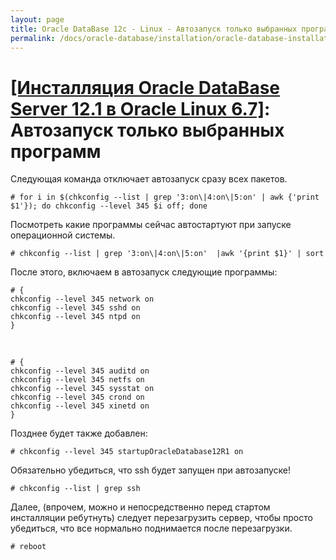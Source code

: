 ```yaml
---
layout: page
title: Oracle DataBase 12c - Linux - Автозапуск только выбранных программ
permalink: /docs/oracle-database/installation/oracle-database-installation/single-instance/simple/linux/6.7/oracle/12.1/autostart-only-packages-what-needed/
---
```


# <a href="/docs/oracle-database/installation/oracle-database-installation/single-instance/simple/linux/6.7/oracle/12.1/">[Инсталляция Oracle DataBase Server 12.1 в Oracle Linux 6.7]</a>: Автозапуск только выбранных программ



Следующая команда отключает автозапуск сразу всех пакетов.


	# for i in $(chkconfig --list | grep '3:on\|4:on\|5:on' | awk {'print $1'}); do chkconfig --level 345 $i off; done


Посмотреть какие программы сейчас автостартуют при запуске операционной системы.

	# chkconfig --list | grep '3:on\|4:on\|5:on'  |awk '{print $1}' | sort

После этого, включаем в автозапуск следующие программы:

	# {
	chkconfig --level 345 network on
	chkconfig --level 345 sshd on
	chkconfig --level 345 ntpd on
	}

<br/>

	# {
	chkconfig --level 345 auditd on
	chkconfig --level 345 netfs on
	chkconfig --level 345 sysstat on
	chkconfig --level 345 crond on
	chkconfig --level 345 xinetd on
	}


Позднее будет также добавлен:

	# chkconfig --level 345 startupOracleDatabase12R1 on

Обязательно убедиться, что ssh будет запущен при автозапуске!

	# chkconfig --list | grep ssh

Далее, (впрочем, можно и непосредственно перед стартом инсталляции ребутнуть) следует перезагрузить сервер, чтобы просто убедиться, что все нормально поднимается после перезагрузки.

	# reboot
